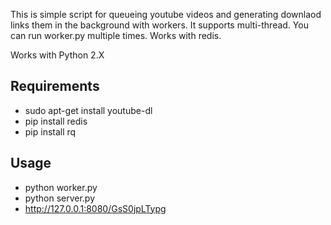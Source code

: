 This is simple script for queueing youtube videos and generating downlaod links them in the background with workers. It supports multi-thread. You can run worker.py multiple times. Works with redis.

Works with Python 2.X

## Requirements
* sudo apt-get install youtube-dl
* pip install redis
* pip install rq

## Usage
* python worker.py
* python server.py
* http://127.0.0.1:8080/GsS0jpLTypg